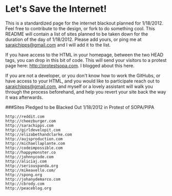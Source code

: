 Let's Save the Internet!
===

This is a standardized page for the internet blackout planned for 1/18/2012. Feel free to contribute to the design, or fork to do something cool. This README will contain a list of sites planned to be taken down for the duration of the day of 1/18/2012. Please add yours, or ping me at sarajchipps@gmail.com and I will add it to the list.

If you have access to the HTML in your homepage, between the two HEAD tags, you can drop in this bit of code. This will send your visitors to a protest page here: http://protestsopa.com. I blogged about this here. 

<script>

       window.location = "http://protestsopa.org";

</script>

If you are not a developer, or you don't know how to work the GitHubs, or have access to your HTML, and you would like to participate reach out to sarajchipps@gmail.com, and myself or a lovely assistant  will walk you through the process beforehand, and help you revert your site back the way it was  afterwards. 


###Sites Pledged to be Blacked Out 1/18/2012 in Protest of SOPA/PIPA

	http://reddit.com
	http://cheezburger.com
	http://sarachipps.com
	http://girldevelopit.com
	http://elizabethandclarke.com
	http://aujsproduction.com
	http://michaellaplante.com
	http://codeimpossible.com
	http://happymonster.co
	http://johnnycode.com
	http://aliciaj.com
	http://seriouspanda.org
	http://mikeavello.com/
	http://spong.org
	http://johanydemarco.com
	http://cbrody.com
	http://peaceblog.org
